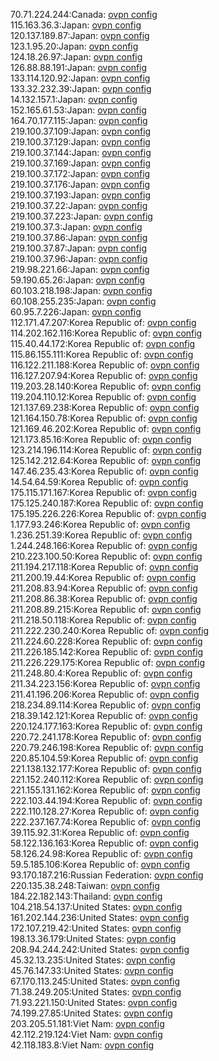 70.71.224.244:Canada: [ovpn config](vpn/70_71_224_244.ovpn)  
115.163.36.3:Japan: [ovpn config](vpn/115_163_36_3.ovpn)  
120.137.189.87:Japan: [ovpn config](vpn/120_137_189_87.ovpn)  
123.1.95.20:Japan: [ovpn config](vpn/123_1_95_20.ovpn)  
124.18.26.97:Japan: [ovpn config](vpn/124_18_26_97.ovpn)  
126.88.88.191:Japan: [ovpn config](vpn/126_88_88_191.ovpn)  
133.114.120.92:Japan: [ovpn config](vpn/133_114_120_92.ovpn)  
133.32.232.39:Japan: [ovpn config](vpn/133_32_232_39.ovpn)  
14.132.157.1:Japan: [ovpn config](vpn/14_132_157_1.ovpn)  
152.165.61.53:Japan: [ovpn config](vpn/152_165_61_53.ovpn)  
164.70.177.115:Japan: [ovpn config](vpn/164_70_177_115.ovpn)  
219.100.37.109:Japan: [ovpn config](vpn/219_100_37_109.ovpn)  
219.100.37.129:Japan: [ovpn config](vpn/219_100_37_129.ovpn)  
219.100.37.144:Japan: [ovpn config](vpn/219_100_37_144.ovpn)  
219.100.37.169:Japan: [ovpn config](vpn/219_100_37_169.ovpn)  
219.100.37.172:Japan: [ovpn config](vpn/219_100_37_172.ovpn)  
219.100.37.176:Japan: [ovpn config](vpn/219_100_37_176.ovpn)  
219.100.37.193:Japan: [ovpn config](vpn/219_100_37_193.ovpn)  
219.100.37.22:Japan: [ovpn config](vpn/219_100_37_22.ovpn)  
219.100.37.223:Japan: [ovpn config](vpn/219_100_37_223.ovpn)  
219.100.37.3:Japan: [ovpn config](vpn/219_100_37_3.ovpn)  
219.100.37.86:Japan: [ovpn config](vpn/219_100_37_86.ovpn)  
219.100.37.87:Japan: [ovpn config](vpn/219_100_37_87.ovpn)  
219.100.37.96:Japan: [ovpn config](vpn/219_100_37_96.ovpn)  
219.98.221.66:Japan: [ovpn config](vpn/219_98_221_66.ovpn)  
59.190.65.26:Japan: [ovpn config](vpn/59_190_65_26.ovpn)  
60.103.218.198:Japan: [ovpn config](vpn/60_103_218_198.ovpn)  
60.108.255.235:Japan: [ovpn config](vpn/60_108_255_235.ovpn)  
60.95.7.226:Japan: [ovpn config](vpn/60_95_7_226.ovpn)  
112.171.47.207:Korea Republic of: [ovpn config](vpn/112_171_47_207.ovpn)  
114.202.162.116:Korea Republic of: [ovpn config](vpn/114_202_162_116.ovpn)  
115.40.44.172:Korea Republic of: [ovpn config](vpn/115_40_44_172.ovpn)  
115.86.155.111:Korea Republic of: [ovpn config](vpn/115_86_155_111.ovpn)  
116.122.211.188:Korea Republic of: [ovpn config](vpn/116_122_211_188.ovpn)  
116.127.207.94:Korea Republic of: [ovpn config](vpn/116_127_207_94.ovpn)  
119.203.28.140:Korea Republic of: [ovpn config](vpn/119_203_28_140.ovpn)  
119.204.110.12:Korea Republic of: [ovpn config](vpn/119_204_110_12.ovpn)  
121.137.69.238:Korea Republic of: [ovpn config](vpn/121_137_69_238.ovpn)  
121.164.150.78:Korea Republic of: [ovpn config](vpn/121_164_150_78.ovpn)  
121.169.46.202:Korea Republic of: [ovpn config](vpn/121_169_46_202.ovpn)  
121.173.85.16:Korea Republic of: [ovpn config](vpn/121_173_85_16.ovpn)  
123.214.196.114:Korea Republic of: [ovpn config](vpn/123_214_196_114.ovpn)  
125.142.212.64:Korea Republic of: [ovpn config](vpn/125_142_212_64.ovpn)  
147.46.235.43:Korea Republic of: [ovpn config](vpn/147_46_235_43.ovpn)  
14.54.64.59:Korea Republic of: [ovpn config](vpn/14_54_64_59.ovpn)  
175.115.171.167:Korea Republic of: [ovpn config](vpn/175_115_171_167.ovpn)  
175.125.240.187:Korea Republic of: [ovpn config](vpn/175_125_240_187.ovpn)  
175.195.226.226:Korea Republic of: [ovpn config](vpn/175_195_226_226.ovpn)  
1.177.93.246:Korea Republic of: [ovpn config](vpn/1_177_93_246.ovpn)  
1.236.251.39:Korea Republic of: [ovpn config](vpn/1_236_251_39.ovpn)  
1.244.248.166:Korea Republic of: [ovpn config](vpn/1_244_248_166.ovpn)  
210.223.100.50:Korea Republic of: [ovpn config](vpn/210_223_100_50.ovpn)  
211.194.217.118:Korea Republic of: [ovpn config](vpn/211_194_217_118.ovpn)  
211.200.19.44:Korea Republic of: [ovpn config](vpn/211_200_19_44.ovpn)  
211.208.83.94:Korea Republic of: [ovpn config](vpn/211_208_83_94.ovpn)  
211.208.86.38:Korea Republic of: [ovpn config](vpn/211_208_86_38.ovpn)  
211.208.89.215:Korea Republic of: [ovpn config](vpn/211_208_89_215.ovpn)  
211.218.50.118:Korea Republic of: [ovpn config](vpn/211_218_50_118.ovpn)  
211.222.230.240:Korea Republic of: [ovpn config](vpn/211_222_230_240.ovpn)  
211.224.60.228:Korea Republic of: [ovpn config](vpn/211_224_60_228.ovpn)  
211.226.185.142:Korea Republic of: [ovpn config](vpn/211_226_185_142.ovpn)  
211.226.229.175:Korea Republic of: [ovpn config](vpn/211_226_229_175.ovpn)  
211.248.80.4:Korea Republic of: [ovpn config](vpn/211_248_80_4.ovpn)  
211.34.223.156:Korea Republic of: [ovpn config](vpn/211_34_223_156.ovpn)  
211.41.196.206:Korea Republic of: [ovpn config](vpn/211_41_196_206.ovpn)  
218.234.89.114:Korea Republic of: [ovpn config](vpn/218_234_89_114.ovpn)  
218.39.142.121:Korea Republic of: [ovpn config](vpn/218_39_142_121.ovpn)  
220.124.177.163:Korea Republic of: [ovpn config](vpn/220_124_177_163.ovpn)  
220.72.241.178:Korea Republic of: [ovpn config](vpn/220_72_241_178.ovpn)  
220.79.246.198:Korea Republic of: [ovpn config](vpn/220_79_246_198.ovpn)  
220.85.104.59:Korea Republic of: [ovpn config](vpn/220_85_104_59.ovpn)  
221.138.132.177:Korea Republic of: [ovpn config](vpn/221_138_132_177.ovpn)  
221.152.240.112:Korea Republic of: [ovpn config](vpn/221_152_240_112.ovpn)  
221.155.131.162:Korea Republic of: [ovpn config](vpn/221_155_131_162.ovpn)  
222.103.44.194:Korea Republic of: [ovpn config](vpn/222_103_44_194.ovpn)  
222.110.128.27:Korea Republic of: [ovpn config](vpn/222_110_128_27.ovpn)  
222.237.167.74:Korea Republic of: [ovpn config](vpn/222_237_167_74.ovpn)  
39.115.92.31:Korea Republic of: [ovpn config](vpn/39_115_92_31.ovpn)  
58.122.136.163:Korea Republic of: [ovpn config](vpn/58_122_136_163.ovpn)  
58.126.24.98:Korea Republic of: [ovpn config](vpn/58_126_24_98.ovpn)  
59.5.185.106:Korea Republic of: [ovpn config](vpn/59_5_185_106.ovpn)  
93.170.187.216:Russian Federation: [ovpn config](vpn/93_170_187_216.ovpn)  
220.135.38.248:Taiwan: [ovpn config](vpn/220_135_38_248.ovpn)  
184.22.182.143:Thailand: [ovpn config](vpn/184_22_182_143.ovpn)  
104.218.54.137:United States: [ovpn config](vpn/104_218_54_137.ovpn)  
161.202.144.236:United States: [ovpn config](vpn/161_202_144_236.ovpn)  
172.107.219.42:United States: [ovpn config](vpn/172_107_219_42.ovpn)  
198.13.36.179:United States: [ovpn config](vpn/198_13_36_179.ovpn)  
208.94.244.242:United States: [ovpn config](vpn/208_94_244_242.ovpn)  
45.32.13.235:United States: [ovpn config](vpn/45_32_13_235.ovpn)  
45.76.147.33:United States: [ovpn config](vpn/45_76_147_33.ovpn)  
67.170.113.245:United States: [ovpn config](vpn/67_170_113_245.ovpn)  
71.38.249.205:United States: [ovpn config](vpn/71_38_249_205.ovpn)  
71.93.221.150:United States: [ovpn config](vpn/71_93_221_150.ovpn)  
74.199.27.85:United States: [ovpn config](vpn/74_199_27_85.ovpn)  
203.205.51.181:Viet Nam: [ovpn config](vpn/203_205_51_181.ovpn)  
42.112.219.124:Viet Nam: [ovpn config](vpn/42_112_219_124.ovpn)  
42.118.183.8:Viet Nam: [ovpn config](vpn/42_118_183_8.ovpn)  
